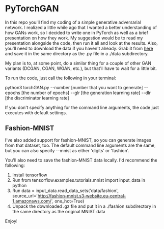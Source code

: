 # PyTorchGAN

In this repo you'll find my coding of a simple generative adversarial network. I realized a little while ago that I wanted a better understanding of how GANs work, so I decided to write one in PyTorch as well as a brief presentation on how they work. My suggestion would be to read my presentation alongside the code, then run it all and look at the results. Also, you'll need to download the data if you haven't already. Grab it from [here](http://yann.lecun.com/exdb/mnist/) and save it in the same directory as the .py file in a ./data subdirectory. 

My plan is to, at some point, do a similar thing for a couple of other GAN variants (DCGAN, CGAN, WGAN, etc.), but that'll have to wait for a little bit. 

To run the code, just call the following in your terminal:

python3 torchGAN.py --number [number that you want to generate] --epochs [the number of epochs] --glr [the generation learning rate] --dlr [the discriminator learning rate]
  
If you don't specify anything for the command line arguments, the code just executes with default settings.

## Fashion-MNIST

I've also added support for fashion-MNIST, so you can generate images from that dataset, too. The default command line arguments are the same, but you can also specify --mnist as either 'digits' or 'fashion'.

You'll also need to save the fashion-MNIST data locally. I'd recommend the following:

1. Install tensorflow
2. Run from tensorflow.examples.tutorials.mnist import input_data in python
3. Run data = input_data.read_data_sets('data/fashion', source_url='http://fashion-mnist.s3-website.eu-central-1.amazonaws.com/', one_hot=True)
4. Unpack the downloaded .gz file and put it in a ./fashion subdirectory in the same directory as the original MNIST data

Enjoy!
